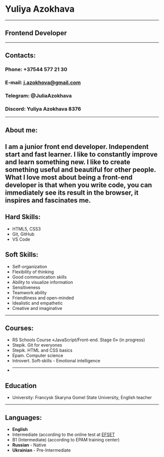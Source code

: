 # Yuliya Azokhava
---
## Frontend Developer
---
## Contacts:

### **Phone:** +37544 577 21 30
### **E-mail:** j.azokhova@gmail.com
### **Telegram:** @JuliaAzokhava
### **Discord:** Yuliya Azokhava 8376
---
## About me:
I am a junior front end developer. Independent start and fast learner. I like to constantly improve and learn something new. I like to create something useful and beautiful for other people.
What I love most about being a front-end developer is that when you write code, you can immediately see its result in the browser, it inspires and fascinates me.
---
## Hard Skills:

+ HTML5, CSS3
+ Git, GitHub
+ VS Code

## Soft Skills:
+ Self-organization
+ Flexibility of thinking
+ Good communication skills
+ Ability to visualize information
+ Sensitiveness
+ Teamwork ability
+ Friendliness and open-minded
+ Idealistic and empathetic
+ Creative and imaginative
---
## Courses:
+ RS Schools Course «JavaScript/Front-end. Stage 0» (in progress)
+ Stepik. Git for everyones
+ Stepik. HTML and CSS basics
+ Epam. Computer science
+ Introvert. Soft-skills - Emotional intelligence
+ ---
## Education
+ University: Francysk Skaryna Gomel State University, English teacher
---
## Languages:

+ **English**
+ Intermediate (according to the online test at [EFSET](https://www.efset.org/quick-check)
+ B1 (Intermediate) (according to EPAM training center)
+ **Russian** - Native
+ **Ukrainian** - Pre-Intermediate
